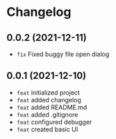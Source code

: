 # Changelog

## 0.0.2 (2021-12-11)
- `fix` Fixed buggy file open dialog

## 0.0.1 (2021-12-10)
- `feat` initialized project
- `feat` added changelog
- `feat` added README.md
- `feat` added .gitignore
- `feat` configured debugger
- `feat` created basic UI
